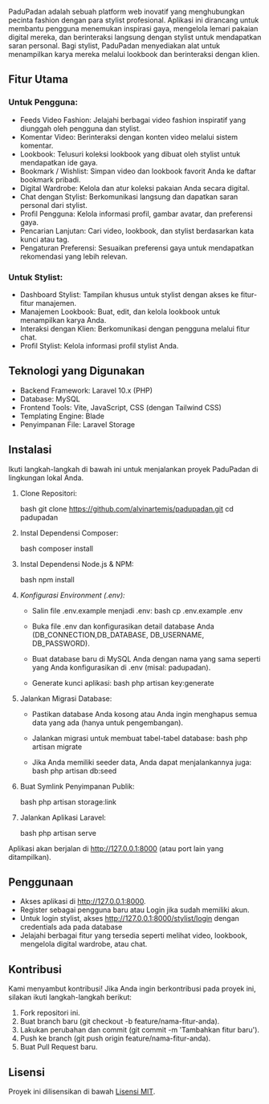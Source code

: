 PaduPadan adalah sebuah platform web inovatif yang menghubungkan pecinta fashion dengan para stylist profesional. Aplikasi ini dirancang untuk membantu pengguna menemukan inspirasi gaya, mengelola lemari pakaian digital mereka, dan berinteraksi langsung dengan stylist untuk mendapatkan saran personal. Bagi stylist, PaduPadan menyediakan alat untuk menampilkan karya mereka melalui lookbook dan berinteraksi dengan klien.

## Fitur Utama

### Untuk Pengguna:

  * Feeds Video Fashion: Jelajahi berbagai video fashion inspiratif yang diunggah oleh pengguna dan stylist.
  * Komentar Video: Berinteraksi dengan konten video melalui sistem komentar.
  * Lookbook: Telusuri koleksi lookbook yang dibuat oleh stylist untuk mendapatkan ide gaya.
  * Bookmark / Wishlist: Simpan video dan lookbook favorit Anda ke daftar bookmark pribadi.
  * Digital Wardrobe: Kelola dan atur koleksi pakaian Anda secara digital.
  * Chat dengan Stylist: Berkomunikasi langsung dan dapatkan saran personal dari stylist.
  * Profil Pengguna: Kelola informasi profil, gambar avatar, dan preferensi gaya.
  * Pencarian Lanjutan: Cari video, lookbook, dan stylist berdasarkan kata kunci atau tag.
  * Pengaturan Preferensi: Sesuaikan preferensi gaya untuk mendapatkan rekomendasi yang lebih relevan.

### Untuk Stylist:

  * Dashboard Stylist: Tampilan khusus untuk stylist dengan akses ke fitur-fitur manajemen.
  * Manajemen Lookbook: Buat, edit, dan kelola lookbook untuk menampilkan karya Anda.
  * Interaksi dengan Klien: Berkomunikasi dengan pengguna melalui fitur chat.
  * Profil Stylist: Kelola informasi profil stylist Anda.

## Teknologi yang Digunakan

  * Backend Framework: Laravel 10.x (PHP)
  * Database: MySQL
  * Frontend Tools: Vite, JavaScript, CSS (dengan Tailwind CSS)
  * Templating Engine: Blade
  * Penyimpanan File: Laravel Storage 

## Instalasi

Ikuti langkah-langkah di bawah ini untuk menjalankan proyek PaduPadan di lingkungan lokal Anda.

1.  Clone Repositori:

    bash
    git clone https://github.com/alvinartemis/padupadan.git
    cd padupadan
    

2.  Instal Dependensi Composer:

    bash
    composer install
    

3.  Instal Dependensi Node.js & NPM:

    bash
    npm install
    

4.  *Konfigurasi Environment (.env):*

      * Salin file .env.example menjadi .env:
        bash
        cp .env.example .env
        
      * Buka file .env dan konfigurasikan detail database Anda (DB\_CONNECTION,DB\_DATABASE, DB\_USERNAME, DB\_PASSWORD).
      * Buat database baru di MySQL Anda dengan nama yang sama seperti yang Anda konfigurasikan di .env (misal: padupadan).
      * Generate kunci aplikasi:
        bash
        php artisan key:generate
        

5.  Jalankan Migrasi Database:

      * Pastikan database Anda kosong atau Anda ingin menghapus semua data yang ada (hanya untuk pengembangan).
      * Jalankan migrasi untuk membuat tabel-tabel database:
        bash
        php artisan migrate
        
      * Jika Anda memiliki seeder data, Anda dapat menjalankannya juga:
        bash
        php artisan db:seed
       

6.  Buat Symlink Penyimpanan Publik:

    bash
    php artisan storage:link

8.  Jalankan Aplikasi Laravel:

    bash
    php artisan serve
    

Aplikasi akan berjalan di http://127.0.0.1:8000 (atau port lain yang ditampilkan).

## Penggunaan

  * Akses aplikasi di http://127.0.0.1:8000.
  * Register sebagai pengguna baru atau Login jika sudah memiliki akun.
  * Untuk login stylist, akses http://127.0.0.1:8000/stylist/login dengan credentials ada pada database
  * Jelajahi berbagai fitur yang tersedia seperti melihat video, lookbook, mengelola digital wardrobe, atau chat.

## Kontribusi

Kami menyambut kontribusi\! Jika Anda ingin berkontribusi pada proyek ini, silakan ikuti langkah-langkah berikut:

1.  Fork repositori ini.
2.  Buat branch baru (git checkout -b feature/nama-fitur-anda).
3.  Lakukan perubahan dan commit (git commit -m 'Tambahkan fitur baru').
4.  Push ke branch (git push origin feature/nama-fitur-anda).
5.  Buat Pull Request baru.

## Lisensi

Proyek ini dilisensikan di bawah [Lisensi MIT](https://opensource.org/licenses/MIT).
